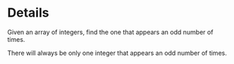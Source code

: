 # Details

Given an array of integers, find the one that appears an odd number of times.

There will always be only one integer that appears an odd number of times.